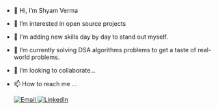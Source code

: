 - 👋 Hi, I’m Shyam Verma
- 👀 I’m interested in  open source projects
- 👀 I'm adding new skills day by day to stand out myself.
- 🌱 I’m currently solving DSA algorithms problems to get a taste of real-world problems.
- 💞️ I’m looking to collaborate...
- 📫 How to reach me ...

  <a href="mailto:shyamveramw7@gmail.com">
      <img src="https://img.icons8.com/color/48/000000/email.png" alt="Email" />
    </a>
    <a href="https://www.linkedin.com/in/shyam-verma-b61971231/" target="_blank" rel="noopener noreferrer">
      <img src="https://img.icons8.com/color/48/000000/linkedin.png" alt="LinkedIn" />
    </a>
